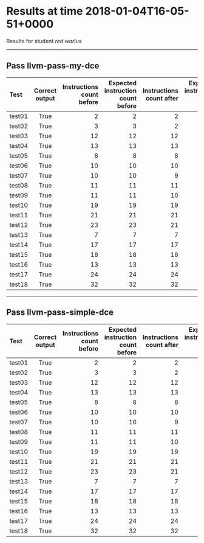 # Results at time 2018-01-04T16-05-51+0000

Results for student *red warlus*

* * * 

## Pass llvm-pass-my-dce

Test|Correct output|Instructions count before|Expected instruction count before|Instructions count after|Expected instruction count after
:------|:-----:|------:|------:|------:|------:
test01|True|2|2|2|2
test02|True|3|3|2|2
test03|True|12|12|12|12
test04|True|13|13|13|13
test05|True|8|8|8|7
test06|True|10|10|10|9
test07|True|10|10|9|8
test08|True|11|11|11|11
test09|True|11|11|10|10
test10|True|19|19|19|18
test11|True|21|21|21|20
test12|True|23|23|21|20
test13|True|7|7|7|7
test14|True|17|17|17|17
test15|True|18|18|18|18
test16|True|13|13|13|13
test17|True|24|24|24|23
test18|True|32|32|32|32


* * * 

## Pass llvm-pass-simple-dce

Test|Correct output|Instructions count before|Expected instruction count before|Instructions count after|Expected instruction count after
:------|:-----:|------:|------:|------:|------:
test01|True|2|2|2|2
test02|True|3|3|2|2
test03|True|12|12|12|12
test04|True|13|13|13|13
test05|True|8|8|8|8
test06|True|10|10|10|10
test07|True|10|10|9|9
test08|True|11|11|11|11
test09|True|11|11|10|10
test10|True|19|19|19|19
test11|True|21|21|21|21
test12|True|23|23|21|21
test13|True|7|7|7|7
test14|True|17|17|17|17
test15|True|18|18|18|18
test16|True|13|13|13|13
test17|True|24|24|24|24
test18|True|32|32|32|32



